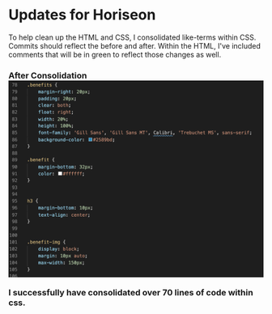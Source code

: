 <link rel="stylesheet" href="./assets/css/readme.css">

<h1 class="header">Updates for Horiseon</h1>

<p>To help clean up the HTML and CSS, I consolidated like-terms within CSS. Commits should reflect the before and after. Within the HTML, I've included comments that will be in green to reflect those changes as well.</p>


<h3>After Consolidation
<img src="assets/images/Screenshot-for-readme.PNG" class="screenshot" alt="Screenshot">

<p> I successfully have consolidated over 70 lines of code within css. </p>